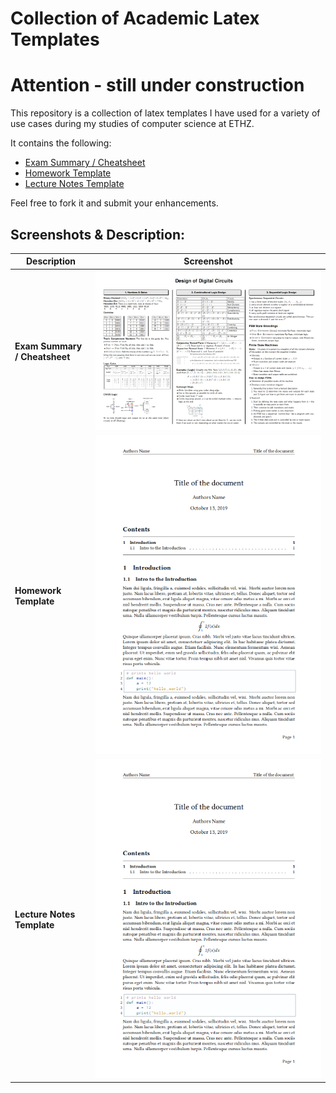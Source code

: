 # Collection of Academic Latex Templates



# Attention - still under construction

This repository is a collection of latex templates I have used for a variety of use cases during my studies of computer science at ETHZ. 

It contains the following:

- [Exam Summary / Cheatsheet](./exam_summary/)
- [Homework Template](./homework/)
- [Lecture Notes Template](./lecture_notes/)

Feel free to fork it and submit your enhancements.

## Screenshots & Description:

| Description | Screenshot |
|-------------|------------|
| **Exam Summary / Cheatsheet** |![exam summary screenshot](./exam_summary/exam_summary.png)|
| **Homework Template** |![homework template screenshot](./lecture_notes/lecture_notes.png)|
| **Lecture Notes Template** |![lecture notes template screenshot](./lecture_notes/lecture_notes.png)|
